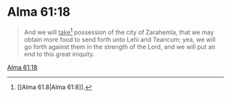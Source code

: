 # Alma 61:18

> And we will <u>take</u>[^a] possession of the city of Zarahemla, that we may obtain more food to send forth unto Lehi and Teancum; yea, we will go forth against them in the strength of the Lord, and we will put an end to this great iniquity.

[Alma 61:18](https://www.churchofjesuschrist.org/study/scriptures/bofm/alma/61?lang=eng&id=p18#p18)


[^a]: [[Alma 61.8|Alma 61:8]].  
